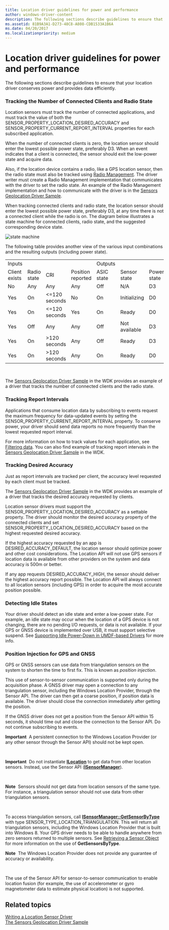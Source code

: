 ```yaml
---
title: Location driver guidelines for power and performance
author: windows-driver-content
description: The following sections describe guidelines to ensure that your location driver conserves power and provides data efficiently.
ms.assetid: 81B9A3A1-D273-48C8-A808-CDB1533A1B6A
ms.date: 04/20/2017
ms.localizationpriority: medium
---
```


# Location driver guidelines for power and performance


The following sections describe guidelines to ensure that your location driver conserves power and provides data efficiently.

### Tracking the Number of Connected Clients and Radio State

Location sensors must track the number of connected applications, and must track the value of both the SENSOR\_PROPERTY\_LOCATION\_DESIRED\_ACCURACY and SENSOR\_PROPERTY\_CURRENT\_REPORT\_INTERVAL properties for each subscribed application.

When the number of connected clients is zero, the location sensor should enter the lowest possible power state, preferably D3. When an event indicates that a client is connected, the sensor should exit the low-power state and acquire data.

Also, if the location device contains a radio, like a GPS location sensor, then the radio state must also be tracked using [Radio Management](https://msdn.microsoft.com/library/windows/hardware/hh406615). The driver writer must create a Radio Management implementation that communicates with the driver to set the radio state. An example of the Radio Management implementation and how to communicate with the driver is in the [Sensors Geolocation Driver Sample](sensors-geolocation-driver-sample.md).

When tracking connected clients and radio state, the location sensor should enter the lowest possible power state, preferably D3, at any time there is not a connected client while the radio is on. The diagram below illustrates a state machine for connected clients, radio state, and the suggested corresponding device state.

![state machine](images/state-diagram-with-radio.png)

The following table provides another view of the various input combinations and the resulting outputs (including power state).

|               |             |                  |                   |            |               |             |
|---------------|-------------|------------------|-------------------|------------|---------------|-------------|
| Inputs        |             |                  |                   | Outputs    |               |             |
| Client exists | Radio state | CRI              | Position reported | ASIC state | Sensor state  | Power state |
| No            | Any         | Any              | Any               | Off        | N/A           | D3          |
| Yes           | On          | &lt;=120 seconds | No                | On         | Initializing  | D0          |
| Yes           | On          | &lt;=120 seconds | Yes               | On         | Ready         | D0          |
| Yes           | Off         | Any              | Any               | Off        | Not available | D3          |
| Yes           | On          | &gt;120 seconds  | Any               | Off        | Ready         | D3          |
| Yes           | On          | &gt;120 seconds  | Any               | On         | Ready         | D0          |

 

The [Sensors Geolocation Driver Sample](sensors-geolocation-driver-sample.md) in the WDK provides an example of a driver that tracks the number of connected clients and the radio state.

### Tracking Report Intervals

Applications that consume location data by subscribing to events request the maximum frequency for data-updated events by setting the SENSOR\_PROPERTY\_CURRENT\_REPORT\_INTERVAL property. To conserve power, your driver should send data reports no more frequently than the lowest requested report interval.

For more information on how to track values for each application, see [Filtering data](https://msdn.microsoft.com/library/windows/hardware/hh706201). You can also find example of tracking report intervals in the [Sensors Geolocation Driver Sample](sensors-geolocation-driver-sample.md) in the WDK.

### Tracking Desired Accuracy

Just as report intervals are tracked per client, the accuracy level requested by each client must be tracked.

The [Sensors Geolocation Driver Sample](sensors-geolocation-driver-sample.md) in the WDK provides an example of a driver that tracks the desired accuracy requested by clients.

Location sensor drivers must support the SENSOR\_PROPERTY\_LOCATION\_DESIRED\_ACCURACY as a settable property. The driver should monitor the desired accuracy property of the connected clients and set SENSOR\_PROPERTY\_LOCATION\_DESIRED\_ACCURACY based on the highest requested desired accuracy.

If the highest accuracy requested by an app is DESIRED\_ACCURACY\_DEFAULT, the location sensor should optimize power and other cost considerations. The Location API will not use GPS sensors if location data is available from other providers on the system and data accuracy is 500m or better.

If any app requests DESIRED\_ACCURACY\_HIGH, the sensor should deliver the highest accuracy report possible. The Location API will always connect to all location sensors (including GPS) in order to acquire the most accurate position possible.

### Detecting Idle States

Your driver should detect an idle state and enter a low-power state. For example, an idle state may occur when the location of a GPS device is not changing, there are no pending I/O requests, or data is not available. If your GPS or GNSS device is implemented over USB, it must support selective suspend. See [Supporting Idle Power-Down in UMDF-based Drivers](http://msdn.microsoft.com/library/windows/hardware/ff561211.aspx) for more info.

### Position Injection for GPS and GNSS

GPS or GNSS sensors can use data from triangulation sensors on the system to shorten the time to first fix. This is known as *position injection*.

This use of sensor-to-sensor communication is supported only during the acquisition phase. A GNSS driver may open a connection to any triangulation sensor, including the Windows Location Provider, through the Sensor API. The driver can then get a coarse position, if position data is available. The driver should close the connection immediately after getting the position.

If the GNSS driver does not get a position from the Sensor API within 15 seconds, it should time out and close the connection to the Sensor API. Do not continue subscribing to events.

**Important**  A persistent connection to the Windows Location Provider (or any other sensor through the Sensor API) should not be kept open.

 

**Important**  Do not instantiate [**ILocation**](https://msdn.microsoft.com/library/windows/desktop/dd317674) to get data from other location sensors. Instead, use the Sensor API ([**ISensorManager**](https://msdn.microsoft.com/library/windows/desktop/dd318946)).

 

**Note**  Sensors should not get data from location sensors of the same type. For instance, a triangulation sensor should not use data from other triangulation sensors.

 

To access triangulation sensors, call [**ISensorManager::GetSensorByType**](https://msdn.microsoft.com/library/windows/desktop/dd318866) with type SENSOR\_TYPE\_LOCATION\_TRIANGULATION. This will return all triangulation sensors, including the Windows Location Provider that is built into Windows 8. Your GPS driver needs to be able to handle anywhere from zero sensors returned to multiple sensors. See [Retrieving a Sensor Object](https://msdn.microsoft.com/library/windows/desktop/dd318960) for more information on the use of **GetSensorsByType**.

**Note**  The Windows Location Provider does not provide any guarantee of accuracy or availability.

 

The use of the Sensor API for sensor-to-sensor communication to enable location fusion (for example, the use of accelerometer or gyro magnetometer data to estimate physical location) is not supported.

## Related topics
[Writing a Location Sensor Driver](writing-a-location-sensor-driver.md)  
[The Sensors Geolocation Driver Sample](sensors-geolocation-driver-sample.md)  



